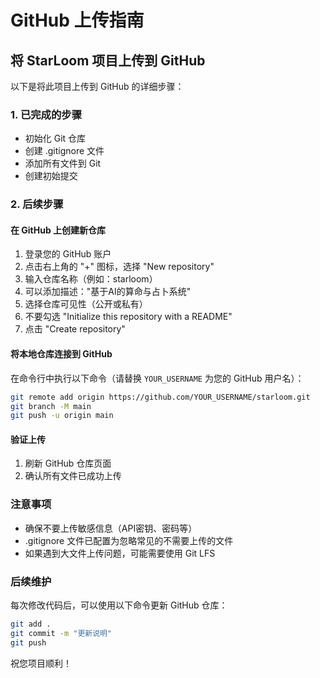 # GitHub 上传指南

## 将 StarLoom 项目上传到 GitHub

以下是将此项目上传到 GitHub 的详细步骤：

### 1. 已完成的步骤

- 初始化 Git 仓库
- 创建 .gitignore 文件
- 添加所有文件到 Git
- 创建初始提交

### 2. 后续步骤

#### 在 GitHub 上创建新仓库

1. 登录您的 GitHub 账户
2. 点击右上角的 "+" 图标，选择 "New repository"
3. 输入仓库名称（例如：starloom）
4. 可以添加描述："基于AI的算命与占卜系统"
5. 选择仓库可见性（公开或私有）
6. 不要勾选 "Initialize this repository with a README"
7. 点击 "Create repository"

#### 将本地仓库连接到 GitHub

在命令行中执行以下命令（请替换 `YOUR_USERNAME` 为您的 GitHub 用户名）：

```bash
git remote add origin https://github.com/YOUR_USERNAME/starloom.git
git branch -M main
git push -u origin main
```

#### 验证上传

1. 刷新 GitHub 仓库页面
2. 确认所有文件已成功上传

### 注意事项

- 确保不要上传敏感信息（API密钥、密码等）
- .gitignore 文件已配置为忽略常见的不需要上传的文件
- 如果遇到大文件上传问题，可能需要使用 Git LFS

### 后续维护

每次修改代码后，可以使用以下命令更新 GitHub 仓库：

```bash
git add .
git commit -m "更新说明"
git push
```

祝您项目顺利！